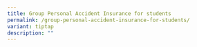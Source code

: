 ```yaml
---
title: Group Personal Accident Insurance for students
permalink: /group-personal-accident-insurance-for-students/
variant: tiptap
description: ""
---
```

<p></p>